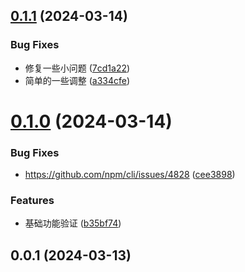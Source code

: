 

## [0.1.1](https://github.com/OSpoon/postcss-dynamic-pixel/compare/0.1.0...0.1.1) (2024-03-14)


### Bug Fixes

* 修复一些小问题 ([7cd1a22](https://github.com/OSpoon/postcss-dynamic-pixel/commit/7cd1a226afe27368b410da90d94ecb53555997de))
* 简单的一些调整 ([a334cfe](https://github.com/OSpoon/postcss-dynamic-pixel/commit/a334cfea1e6e614a87b0146c4db99ca8ed143114))

# [0.1.0](https://github.com/OSpoon/postcss-dynamic-pixel/compare/0.0.1...0.1.0) (2024-03-14)


### Bug Fixes

* https://github.com/npm/cli/issues/4828 ([cee3898](https://github.com/OSpoon/postcss-dynamic-pixel/commit/cee3898a6431f57bc063124a66a1b22a5cc22ca1))


### Features

* 基础功能验证 ([b35bf74](https://github.com/OSpoon/postcss-dynamic-pixel/commit/b35bf742ec66db7b6c285e5bb8d92db4320bba7c))

## 0.0.1 (2024-03-13)